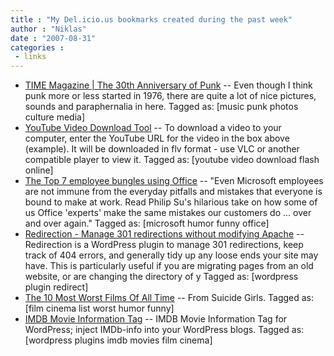 ```yaml
---
title : "My Del.icio.us bookmarks created during the past week"
author : "Niklas"
date : "2007-08-31"
categories : 
 - links
---
```


- [TIME Magazine | The 30th Anniversary of Punk](http://www.time.com/time/photoessays/2007/punk_1977/ "http://www.time.com/time/photoessays/2007/punk_1977/") -- Even though I think punk more or less started in 1976, there are quite a lot of nice pictures, sounds and paraphernalia in here. Tagged as: \[music punk photos culture media\]
- [YouTube Video Download Tool](http://www.techcrunch.com/get-youtube-movie/ "http://www.techcrunch.com/get-youtube-movie/") -- To download a video to your computer, enter the YouTube URL for the video in the box above (example). It will be downloaded in flv format - use VLC or another compatible player to view it. Tagged as: \[youtube video download flash online\]
- [The Top 7 employee bungles using Office](http://office.microsoft.com/en-us/help/HA102255591033.aspx "http://office.microsoft.com/en-us/help/HA102255591033.aspx") -- "Even Microsoft employees are not immune from the everyday pitfalls and mistakes that everyone is bound to make at work. Read Philip Su's hilarious take on how some of us Office 'experts' make the same mistakes our customers do ... over and over again." Tagged as: \[microsoft humor funny office\]
- [Redirection - Manage 301 redirections without modifying Apache](http://urbangiraffe.com/plugins/redirection/ "http://urbangiraffe.com/plugins/redirection/") -- Redirection is a WordPress plugin to manage 301 redirections, keep track of 404 errors, and generally tidy up any loose ends your site may have. This is particularly useful if you are migrating pages from an old website, or are changing the directory of y Tagged as: \[wordpress plugin redirect\]
- [The 10 Most Worst Films Of All Time](http://suicidegirls.com/news/culture/22139/ "http://suicidegirls.com/news/culture/22139/") -- From Suicide Girls. Tagged as: \[film cinema list worst humor funny\]
- [IMDB Movie Information Tag](http://www.unreadedpost.com/home/2007/08/18/imdb-information-tag/ "http://www.unreadedpost.com/home/2007/08/18/imdb-information-tag/") -- IMDB Movie Information Tag for WordPress; inject IMDb-info into your WordPress blogs. Tagged as: \[wordpress plugins imdb movies film cinema\]
